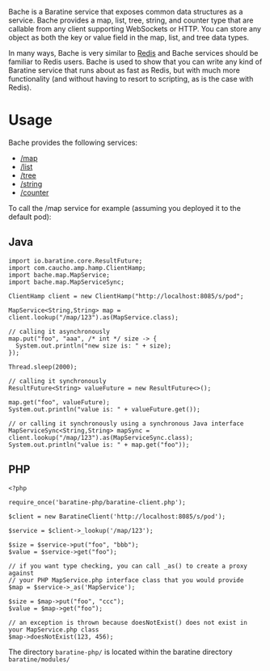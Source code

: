 Bache is a Baratine service that exposes common data structures as a service.
Bache provides a map, list, tree, string, and counter type that are callable
from any client supporting WebSockets or HTTP.  You can store any object as
both the key or value field in the map, list, and tree data types.

In many ways, Bache is very similar to [Redis](http://redis.io/) and Bache
services should be familiar to Redis users.  Bache is used to show
that you can write any kind of Baratine service that runs about as fast as Redis, but
with much more functionality (and without having to resort to scripting, as is
the case with Redis).

Usage
==========
Bache provides the following services:

* [/map](https://github.com/baratine/bache/blob/master/src/main/java/bache/map/MapService.java)
* [/list](https://github.com/baratine/bache/blob/master/src/main/java/bache/list/ListService.java)
* [/tree](https://github.com/baratine/bache/blob/master/src/main/java/bache/tree/TreeService.java)
* [/string](https://github.com/baratine/bache/blob/master/src/main/java/bache/string/StringService.java)
* [/counter](https://github.com/baratine/bache/blob/master/src/main/java/bache/counter/CounterService.java)

To call the /map service for example (assuming you deployed it to the default 
pod):

Java
------
    import io.baratine.core.ResultFuture;
    import com.caucho.amp.hamp.ClientHamp;
    import bache.map.MapService;
    import bache.map.MapServiceSync;

    ClientHamp client = new ClientHamp("http://localhost:8085/s/pod";
    
    MapService<String,String> map = client.lookup("/map/123").as(MapService.class);
    
    // calling it asynchronously    
    map.put("foo", "aaa", /* int */ size -> {
      System.out.println("new size is: " + size);
    });
    
    Thread.sleep(2000);
    
    // calling it synchronously
    ResultFuture<String> valueFuture = new ResultFuture<>();
    
    map.get("foo", valueFuture);
    System.out.println("value is: " + valueFuture.get());
    
    // or calling it synchronously using a synchronous Java interface
    MapServiceSync<String,String> mapSync = client.lookup("/map/123").as(MapServiceSync.class);
    System.out.println("value is: " + map.get("foo"));

PHP
-------
    <?php
    
    require_once('baratine-php/baratine-client.php');
    
    $client = new BaratineClient('http://localhost:8085/s/pod');
    
    $service = $client->_lookup('/map/123');
    
    $size = $service->put("foo", "bbb");
    $value = $service->get("foo");
    
    // if you want type checking, you can call _as() to create a proxy against
    // your PHP MapService.php interface class that you would provide
    $map = $service->_as('MapService');
    
    $size = $map->put("foo", "ccc");
    $value = $map->get("foo");
    
    // an exception is thrown because doesNotExist() does not exist in your MapService.php class
    $map->doesNotExist(123, 456);

The directory `baratine-php/` is located within the baratine directory `baratine/modules/`
